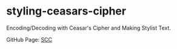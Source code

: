 # styling-ceasars-cipher

Encoding/Decoding with Ceasar's Cipher and Making Stylist Text.

GitHub Page: [SCC](https://duypv98.github.io/styling-ceasars-cipher/)
